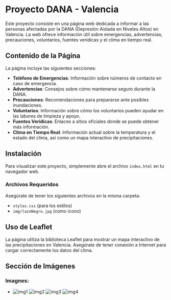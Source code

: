 # Proyecto DANA - Valencia

Este proyecto consiste en una página web dedicada a informar a las personas afectadas por la DANA (Depresión Aislada en Niveles Altos) en Valencia. La web ofrece información útil sobre emergencias, advertencias, precauciones, voluntarios, fuentes verídicas y el clima en tiempo real.

## Contenido de la Página

La página incluye las siguientes secciones:

- **Teléfono de Emergencias**: Información sobre números de contacto en caso de emergencia.
- **Advertencias**: Consejos sobre cómo mantenerse seguro durante la DANA.
- **Precauciones**: Recomendaciones para prepararse ante posibles inundaciones.
- **Voluntarios**: Información sobre cómo los voluntarios pueden ayudar en las labores de limpieza y apoyo.
- **Fuentes Verídicas**: Enlaces a sitios oficiales donde se puede obtener más información.
- **Clima en Tiempo Real**: Información actual sobre la temperatura y el estado del clima, así como un mapa interactivo de precipitaciones.

## Instalación

Para visualizar este proyecto, simplemente abre el archivo `index.html` en tu navegador web.

### Archivos Requeridos

Asegúrate de tener los siguientes archivos en la misma carpeta:

- `styles.css` (para los estilos)
- `img/lazoNegro.jpg` (como icono)

## Uso de Leaflet

La página utiliza la biblioteca Leaflet para mostrar un mapa interactivo de las precipitaciones en Valencia. Asegúrate de tener conexión a Internet para cargar correctamente los datos del clima.

## Sección de Imágenes

### Imagnes:
- ![img1](https://github.com/user-attachments/assets/12153184-1b01-4df7-a4cf-b1d70cf7d1e7) ![img2](https://github.com/user-attachments/assets/531bb27d-1bc9-4018-8302-f9b4a4aafe7b) ![img3](https://github.com/user-attachments/assets/7a6cc4ce-a1b2-443b-93d4-a295057dec35) ![img4](https://github.com/user-attachments/assets/8172e08c-e22a-46cb-aca6-a79a2ce852eb)

